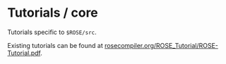 Tutorials / core
================

Tutorials specific to `$ROSE/src`.

Existing tutorials can be found at [rosecompiler.org/ROSE_Tutorial/ROSE-Tutorial.pdf](http://rosecompiler.org/ROSE_Tutorial/ROSE-Tutorial.pdf).
